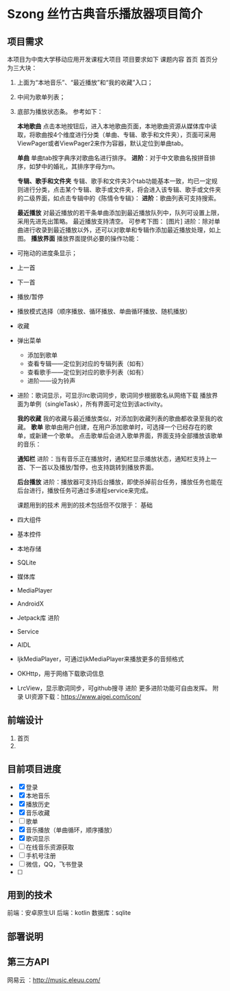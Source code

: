 # Szong 丝竹古典音乐播放器项目简介
## 项目需求
本项目为中南大学移动应用开发课程大项目
项目要求如下
课题内容
首页
首页分为三大块：
1. 上面为“本地音乐”、“最近播放”和“我的收藏”入口；

2. 中间为歌单列表；

3. 底部为播放状态条。
   参考如下：

   **本地歌曲**
   点击本地按钮后，进入本地歌曲页面，本地歌曲资源从媒体库中读取，将歌曲按4个维度进行分类（单曲、专辑、歌手和文件夹），页面可采用ViewPager或者ViewPager2来作为容器，默认定位到单曲tab。

   **单曲**
   单曲tab按字典序对歌曲名进行排序。
   **进阶**：对于中文歌曲名按拼音排序，如梦中的婚礼，其排序字母为m。

   **专辑、歌手和文件夹**
   专辑、歌手和文件夹3个tab功能基本一致，均已一定规则进行分类，点击某个专辑、歌手或文件夹，将会进入该专辑、歌手或文件夹的二级界面，如点击专辑中的《陈情令专辑》：
   **进阶**：歌曲列表可支持搜索。

   **最近播放**
   对最近播放的若干条单曲添加到最近播放队列中，队列可设置上限，采用先进先出策略。
   最近播放支持清空。
   可参考下图：
   [图片]
   进阶：除对单曲进行收录到最近播放以外，还可以对歌单和专辑作添加最近播放处理，如上图。
   **播放界面**
   播放界面提供必要的操作功能：
- 可拖动的进度条显示；

- 上一首

- 下一首

- 播放/暂停

- 播放模式选择（顺序播放、循环播放、单曲循环播放、随机播放）

- 收藏

- 弹出菜单
    - 添加到歌单
    - 查看专辑——定位到对应的专辑列表（如有）
    - 查看歌手——定位到对应的歌手列表（如有）
    - 进阶——设为铃声

- 进阶：歌词显示，可显示lrc歌词同步，歌词同步根据歌名从网络下载
  播放界面为单例（singleTask），所有界面可定位到该activity。

  **我的收藏**
  我的收藏与最近播放类似，对添加到收藏列表的歌曲都收录至我的收藏。
  **歌单**
  歌单由用户创建，在用户添加歌单时，可选择一个已经存在的歌单，或新建一个歌单。
  点击歌单后会进入歌单界面，界面支持全部播放该歌单的音乐：

  **通知栏**
  进阶：当有音乐正在播放时，通知栏显示播放状态，通知栏支持上一首、下一首以及播放/暂停，也支持跳转到播放界面。

  **后台播放**
  进阶：播放器可支持后台播放，即使杀掉前台任务，播放任务也能在后台进行，播放任务可通过多进程service来完成。

  课题用到的技术
  用到的技术包括但不仅限于：
  基础

- 四大组件

- 基本控件

- 本地存储

- SQLite

- 媒体库

- MediaPlayer

- AndroidX

- Jetpack库
  进阶

- Service

- AIDL

- IjkMediaPlayer，可通过IjkMediaPlayer来播放更多的音频格式

- OKHttp，用于网络下载歌词信息

- LrcView，显示歌词同步，可github搜寻
  进阶
  更多进阶功能可自由发挥。
  附录
  UI资源下载：https://www.aigei.com/icon/

## 前端设计
1. 首页
2.
## 目前项目进度
- [x] 登录
- [x] 本地音乐
- [x] 播放历史
- [x] 音乐收藏
- [ ] 歌单
- [x] 音乐播放（单曲循环，顺序播放）
- [x] 歌词显示
- [ ] 在线音乐资源获取
- [ ] 手机号注册
- [ ] 微信，QQ，飞书登录
- [ ] 
## 用到的技术
前端：安卓原生UI
后端：kotlin
数据库：sqlite

## 部署说明



## 第三方API
网易云 ：http://music.eleuu.com/